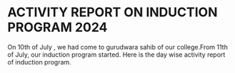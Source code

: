 # ACTIVITY REPORT ON INDUCTION PROGRAM 2024 
On 10th of July , we had come to gurudwara sahib of our college.From 11th of July,  our induction program started. Here is the day wise activity report of induction program.
